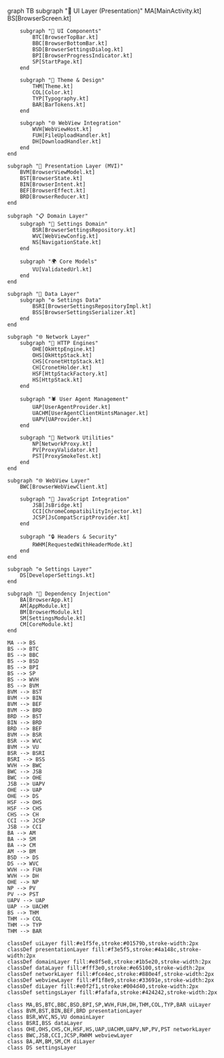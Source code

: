 graph TB
subgraph "📱 UI Layer (Presentation)"
MA[MainActivity.kt]
BS[BrowserScreen.kt]

        subgraph "🧩 UI Components"
            BTC[BrowserTopBar.kt]
            BBC[BrowserBottomBar.kt]
            BSD[BrowserSettingsDialog.kt]
            BPI[BrowserProgressIndicator.kt]
            SP[StartPage.kt]
        end
        
        subgraph "🎨 Theme & Design"
            THM[Theme.kt]
            COL[Color.kt]
            TYP[Typography.kt]
            BAR[BarTokens.kt]
        end
        
        subgraph "🌐 WebView Integration"
            WVH[WebViewHost.kt]
            FUH[FileUploadHandler.kt]
            DH[DownloadHandler.kt]
        end
    end
    
    subgraph "🧠 Presentation Layer (MVI)"
        BVM[BrowserViewModel.kt]
        BST[BrowserState.kt]
        BIN[BrowserIntent.kt]
        BEF[BrowserEffect.kt]
        BRD[BrowserReducer.kt]
    end
    
    subgraph "📋 Domain Layer"
        subgraph "🔧 Settings Domain"
            BSR[BrowserSettingsRepository.kt]
            WVC[WebViewConfig.kt]
            NS[NavigationState.kt]
        end
        
        subgraph "🌍 Core Models"
            VU[ValidatedUrl.kt]
        end
    end
    
    subgraph "💾 Data Layer"
        subgraph "⚙️ Settings Data"
            BSRI[BrowserSettingsRepositoryImpl.kt]
            BSS[BrowserSettingsSerializer.kt]
        end
    end
    
    subgraph "🌐 Network Layer"
        subgraph "🔗 HTTP Engines"
            OHE[OkHttpEngine.kt]
            OHS[OkHttpStack.kt]
            CHS[CronetHttpStack.kt]
            CH[CronetHolder.kt]
            HSF[HttpStackFactory.kt]
            HS[HttpStack.kt]
        end
        
        subgraph "🕷️ User Agent Management"
            UAP[UserAgentProvider.kt]
            UACHM[UserAgentClientHintsManager.kt]
            UAPV[UAProvider.kt]
        end
        
        subgraph "🔄 Network Utilities"
            NP[NetworkProxy.kt]
            PV[ProxyValidator.kt]
            PST[ProxySmokeTest.kt]
        end
    end
    
    subgraph "🌐 WebView Layer"
        BWC[BrowserWebViewClient.kt]
        
        subgraph "📜 JavaScript Integration"
            JSB[JsBridge.kt]
            CCI[ChromeCompatibilityInjector.kt]
            JCSP[JsCompatScriptProvider.kt]
        end
        
        subgraph "🔒 Headers & Security"
            RWHM[RequestedWithHeaderMode.kt]
        end
    end
    
    subgraph "⚙️ Settings Layer"
        DS[DeveloperSettings.kt]
    end
    
    subgraph "🔧 Dependency Injection"
        BA[BrowserApp.kt]
        AM[AppModule.kt]
        BM[BrowserModule.kt]
        SM[SettingsModule.kt]
        CM[CoreModule.kt]
    end
    
    MA --> BS
    BS --> BTC
    BS --> BBC
    BS --> BSD
    BS --> BPI
    BS --> SP
    BS --> WVH
    BS --> BVM
    BVM --> BST
    BVM --> BIN
    BVM --> BEF
    BVM --> BRD
    BRD --> BST
    BIN --> BRD
    BRD --> BEF
    BVM --> BSR
    BSR --> WVC
    BVM --> VU
    BSR --> BSRI
    BSRI --> BSS
    WVH --> BWC
    BWC --> JSB
    BWC --> OHE
    JSB --> UAPV
    OHE --> UAP
    OHE --> DS
    HSF --> OHS
    HSF --> CHS
    CHS --> CH
    CCI --> JCSP
    JSB --> CCI
    BA --> AM
    BA --> SM
    BA --> CM
    AM --> BM
    BSD --> DS
    DS --> WVC
    WVH --> FUH
    WVH --> DH
    OHE --> NP
    NP --> PV
    PV --> PST
    UAPV --> UAP
    UAP --> UACHM
    BS --> THM
    THM --> COL
    THM --> TYP
    THM --> BAR

    classDef uiLayer fill:#e1f5fe,stroke:#01579b,stroke-width:2px
    classDef presentationLayer fill:#f3e5f5,stroke:#4a148c,stroke-width:2px
    classDef domainLayer fill:#e8f5e8,stroke:#1b5e20,stroke-width:2px
    classDef dataLayer fill:#fff3e0,stroke:#e65100,stroke-width:2px
    classDef networkLayer fill:#fce4ec,stroke:#880e4f,stroke-width:2px
    classDef webviewLayer fill:#f1f8e9,stroke:#33691e,stroke-width:2px
    classDef diLayer fill:#e0f2f1,stroke:#004d40,stroke-width:2px
    classDef settingsLayer fill:#fafafa,stroke:#424242,stroke-width:2px
    
    class MA,BS,BTC,BBC,BSD,BPI,SP,WVH,FUH,DH,THM,COL,TYP,BAR uiLayer
    class BVM,BST,BIN,BEF,BRD presentationLayer
    class BSR,WVC,NS,VU domainLayer
    class BSRI,BSS dataLayer
    class OHE,OHS,CHS,CH,HSF,HS,UAP,UACHM,UAPV,NP,PV,PST networkLayer
    class BWC,JSB,CCI,JCSP,RWHM webviewLayer
    class BA,AM,BM,SM,CM diLayer
    class DS settingsLayer
